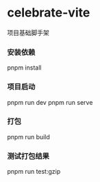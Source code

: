 # celebrate-vite

项目基础脚手架

### 安装依赖

pnpm install

### 项目启动

pnpm run dev
pnpm run serve

### 打包

pnpm run build

### 测试打包结果

pnpm run test:gzip
